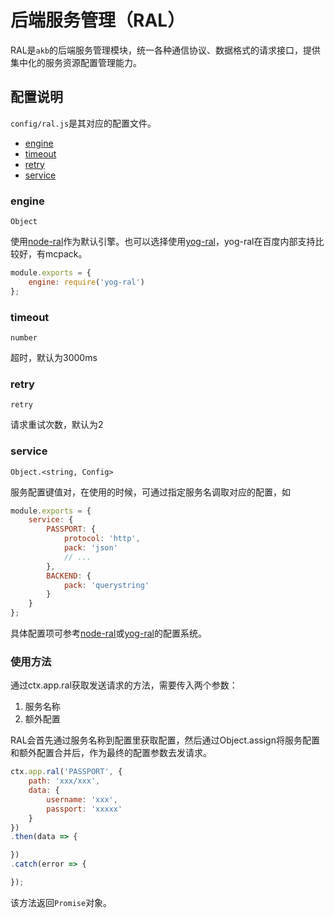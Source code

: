 # 后端服务管理（RAL）

RAL是`akb`的后端服务管理模块，统一各种通信协议、数据格式的请求接口，提供集中化的服务资源配置管理能力。

## 配置说明

`config/ral.js`是其对应的配置文件。

- [engine](#engine)
- [timeout](#timeout)
- [retry](#retry)
- [service](#service)

### engine

`Object`

使用[node-ral](https://github.com/fex-team/node-ral)作为默认引擎。也可以选择使用[yog-ral](http://gitlab.baidu.com/fex/yog-ral)，yog-ral在百度内部支持比较好，有mcpack。

```javascript
module.exports = {
    engine: require('yog-ral')
};
```

### timeout

`number`

超时，默认为3000ms

### retry

`retry`

请求重试次数，默认为2

### service

`Object.<string, Config>`

服务配置键值对，在使用的时候，可通过指定服务名调取对应的配置，如

```javascript
module.exports = {
    service: {
        PASSPORT: {
            protocol: 'http',
            pack: 'json'
            // ...
        },
        BACKEND: {
            pack: 'querystring'
        }
    }
};
```

具体配置项可参考[node-ral](https://github.com/fex-team/node-ral/wiki/%E9%85%8D%E7%BD%AE%E7%B3%BB%E7%BB%9F)或[yog-ral](http://gitlab.baidu.com/fex/yog-ral)的配置系统。

### 使用方法

通过ctx.app.ral获取发送请求的方法，需要传入两个参数：

1. 服务名称
2. 额外配置

RAL会首先通过服务名称到配置里获取配置，然后通过Object.assign将服务配置和额外配置合并后，作为最终的配置参数去发请求。

```javascript
ctx.app.ral('PASSPORT', {
    path: 'xxx/xxx',
    data: {
        username: 'xxx',
        passport: 'xxxxx'
    }
})
.then(data => {

})
.catch(error => {

});
```

该方法返回`Promise`对象。